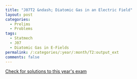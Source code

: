```yaml
---
title: "J07T2 &ndash; Diatomic Gas in an Electric Field"
layout: post
categories:
  - Prelims
  - Problems
tags:
  - Statmech
  - J07
  - Diatomic Gas in E-Fields
permalink: /:categories/:year/:month/T2:output_ext
comments: false
---
```

<object data="2007J2T.pdf" type="application/pdf" width="100%" height="500"></object>
<div class="message"><a href='https://princetonprelim.com/prelim/18/'>Check for solutions to this year's exam</a></div>